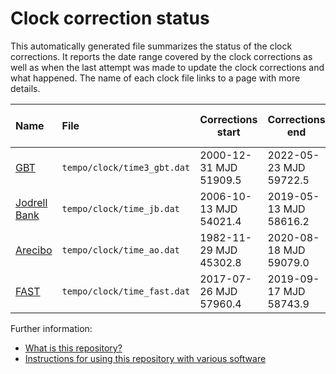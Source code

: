 
Clock correction status
=======================

This automatically generated file summarizes the status of the clock
corrections. It reports the date range covered by the clock corrections
as well as when the last attempt was made to update the clock corrections
and what happened. The name of each clock file links to a page with more
details.



| Name | File | Corrections start | Corrections end | Last check date | Last check result 
|:--- |:--- | --- | --- | --- |:--- 
| [GBT](tempo/clock/time3_gbt.dat.html) | `tempo/clock/time3_gbt.dat` | 2000-12-31 MJD 51909.5 | 2022-05-23 MJD 59722.5 | 2022-05-24 | Unchanged 
| [Jodrell Bank](tempo/clock/time_jb.dat.html) | `tempo/clock/time_jb.dat` | 2006-10-13 MJD 54021.4 | 2019-05-13 MJD 58616.2 | 2022-05-24 | Unchanged 
| [Arecibo](tempo/clock/time_ao.dat.html) | `tempo/clock/time_ao.dat` | 1982-11-29 MJD 45302.8 | 2020-08-18 MJD 59079.0 | 2022-05-24 | **Validation failed** 
| [FAST](tempo/clock/time_fast.dat.html) | `tempo/clock/time_fast.dat` | 2017-07-26 MJD 57960.4 | 2019-09-17 MJD 58743.9 | 2022-05-24 | Unchanged 




Further information:

- [What is this repository?](index.html)
- [Instructions for using this repository with various software](instructions.html)
